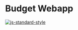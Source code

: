 # Budget Webapp

[![js-standard-style](https://img.shields.io/badge/code%20style-standard-brightgreen.svg)](http://standardjs.com)
